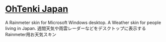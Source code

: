 # [OhTenki Japan](https://github.com/nek7u/OhTenki-Japan/wiki)
A Rainmeter skin for Microsoft Windows desktop. A Weather skin for people living in Japan. 週間天気や雨雲レーダーなどをデスクトップに表示するRainmeter用お天気スキン
